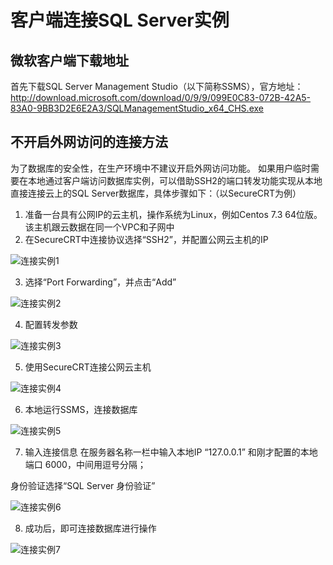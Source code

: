# 客户端连接SQL Server实例

## 微软客户端下载地址
首先下载SQL Server Management Studio（以下简称SSMS），官方地址：<br>
http://download.microsoft.com/download/0/9/9/099E0C83-072B-42A5-83A0-9BB3D2E6E2A3/SQLManagementStudio_x64_CHS.exe

## 不开启外网访问的连接方法
为了数据库的安全性，在生产环境中不建议开启外网访问功能。 如果用户临时需要在本地通过客户端访问数据库实例，可以借助SSH2的端口转发功能实现从本地直接连接云上的SQL Server数据库，具体步骤如下：（以SecureCRT为例）

1. 准备一台具有公网IP的云主机，操作系统为Linux，例如Centos 7.3 64位版。该主机跟云数据在同一个VPC和子网中
2. 在SecureCRT中连接协议选择“SSH2”，并配置公网云主机的IP

![连接实例1](../../../../../image/RDS/Client-Connect-1.png)

3. 选择“Port Forwarding”，并点击“Add”

![连接实例2](../../../../../image/RDS/Client-Connect-2.png)

4. 配置转发参数

![连接实例3](../../../../../image/RDS/Client-Connect-3.png)

5. 使用SecureCRT连接公网云主机

![连接实例4](../../../../../image/RDS/Client-Connect-4.png)

6. 本地运行SSMS，连接数据库

![连接实例5](../../../../../image/RDS/Client-Connect-5.png)

7. 输入连接信息
在服务器名称一栏中输入本地IP “127.0.0.1” 和刚才配置的本地端口 6000，中间用逗号分隔；

身份验证选择“SQL Server 身份验证”

![连接实例6](../../../../../image/RDS/Client-Connect-6.png)

8. 成功后，即可连接数据库进行操作

![连接实例7](../../../../../image/RDS/Client-Connect-7.png)



